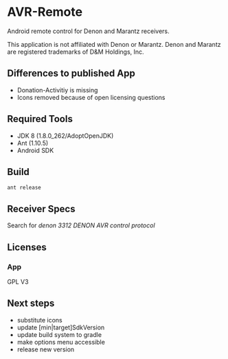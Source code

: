 # AVR-Remote

Android remote control for Denon and Marantz receivers.

This application is not affiliated with Denon or Marantz. 
Denon and Marantz are registered trademarks of D&M Holdings, Inc. 

## Differences to published App
* Donation-Activitiy is missing
* Icons removed because of open licensing questions

## Required Tools

* JDK 8 (1.8.0_262/AdoptOpenJDK)
* Ant (1.10.5)
* Android SDK

## Build

`ant release`

## Receiver Specs
Search for
_denon 3312 DENON AVR control protocol_

## Licenses

### App
GPL V3

## Next steps
- substitute icons
- update [min|target]SdkVersion
- update build system to gradle
- make options menu accessible
- release new version
